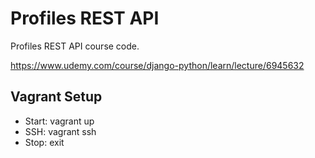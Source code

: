 # Profiles REST API

Profiles REST API course code.

https://www.udemy.com/course/django-python/learn/lecture/6945632


## Vagrant Setup
- Start: vagrant up
- SSH: vagrant ssh
- Stop: exit
